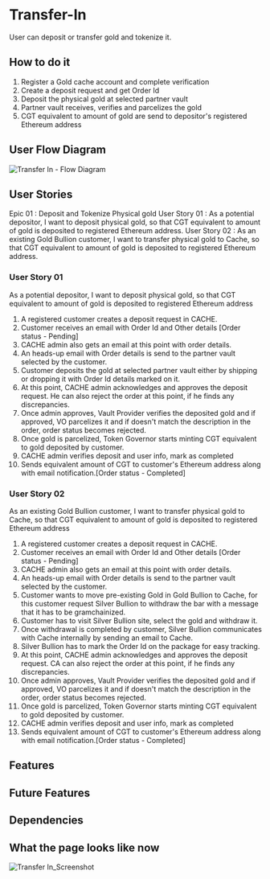 # Transfer-In
User can deposit or transfer gold and tokenize it.

## How to do it
1. Register a Gold cache account and complete verification
2. Create a deposit request and get Order Id
3. Deposit the physical gold at selected partner vault
4. Partner vault receives, verifies and parcelizes the gold
5. CGT equivalent to amount of gold are send to depositor's registered Ethereum address

## User Flow Diagram
![Transfer In - Flow Diagram](https://user-images.githubusercontent.com/44263375/118361101-73afd080-b5a7-11eb-9448-7c16deefccf2.png)


## User Stories
Epic 01       : Deposit and Tokenize Physical gold
User Story 01 : As a potential depositor, I want to deposit physical gold, so that CGT equivalent to amount of gold is deposited to registered Ethereum address.
User Story 02 : As an existing Gold Bullion customer, I want to transfer physical gold to Cache, so that CGT equivalent to amount of gold is deposited to registered Ethereum address.

### User Story 01
As a potential depositor, I want to deposit physical gold, so that CGT equivalent to amount of gold is deposited to registered Ethereum address

 1. A registered customer creates a deposit request in CACHE.
 2. Customer receives an email with Order Id and Other details [Order status - Pending]
 3. CACHE admin also gets an email at this point with order details.
 4. An heads-up email with Order details is send to the partner vault selected by the customer.
 5. Customer deposits the gold at selected partner vault either by shipping or dropping it with Order Id details marked on it.
 6. At this point, CACHE admin acknowledges and approves the deposit request. He can also reject the order at this point, if he finds any discrepancies.
 7. Once admin approves, Vault Provider verifies the deposited gold and if approved, VO parcelizes it and if doesn't match the description in the order, order status becomes rejected.
 8. Once gold is parcelized, Token Governor starts minting CGT equivalent to gold deposited by customer.
 9. CACHE admin verifies deposit and user info, mark as completed
 10. Sends equivalent amount of CGT to customer's Ethereum address along with email notification.[Order status - Completed]

### User Story 02
As an existing Gold Bullion customer, I want to transfer physical gold to Cache, so that CGT equivalent to amount of gold is deposited to registered Ethereum address

 1. A registered customer creates a deposit request in CACHE.
 2. Customer receives an email with Order Id and Other details [Order status - Pending]
 3. CACHE admin also gets an email at this point with order details.
 4. An heads-up email with Order details is send to the partner vault selected by the customer.
 5. Customer wants to move pre-existing Gold in Gold Bullion to Cache, for this customer request Silver Bullion to withdraw the bar with a message that it has to be gramchainized.
 6.  Customer has to visit Silver Bullion site, select the gold and withdraw it.
 7. Once withdrawal is completed by customer, Silver Bullion communicates with Cache internally by sending an email to Cache.
 8.  Silver Bullion has to mark the Order Id on the package for easy tracking.
 9.  At this point, CACHE admin acknowledges and approves the deposit request. CA can also reject the order at this point, if he finds any discrepancies.
 10. Once admin approves, Vault Provider verifies the deposited gold and if approved, VO parcelizes it and if doesn't match the description in the order, order status becomes rejected.
 11. Once gold is parcelized, Token Governor starts minting CGT equivalent to gold deposited by customer.
 12. CACHE admin verifies deposit and user info, mark as completed
 13. Sends equivalent amount of CGT to customer's Ethereum address along with email notification.[Order status - Completed]

## Features

## Future Features

## Dependencies


## What the page looks like now

![Transfer In_Screenshot](https://user-images.githubusercontent.com/44263375/118362180-094d5f00-b5ac-11eb-99ef-9aa0a11d81f7.JPG)



 
